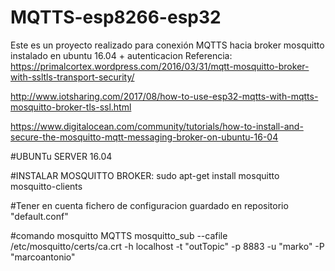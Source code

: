 # MQTTS-esp8266-esp32
Este es un proyecto realizado para conexión MQTTS hacia broker mosquitto instalado en ubuntu 16.04 + autenticacion
Referencia:
https://primalcortex.wordpress.com/2016/03/31/mqtt-mosquitto-broker-with-ssltls-transport-security/

http://www.iotsharing.com/2017/08/how-to-use-esp32-mqtts-with-mqtts-mosquitto-broker-tls-ssl.html

https://www.digitalocean.com/community/tutorials/how-to-install-and-secure-the-mosquitto-mqtt-messaging-broker-on-ubuntu-16-04


#UBUNTu SERVER 16.04

#INSTALAR MOSQUITTO BROKER:
sudo apt-get install mosquitto mosquitto-clients

#Tener en cuenta fichero de configuracion guardado en repositorio "default.conf"

#comando mosquitto MQTTS
 mosquitto_sub --cafile /etc/mosquitto/certs/ca.crt -h localhost -t "outTopic"  -p 8883 -u "marko" -P "marcoantonio"
